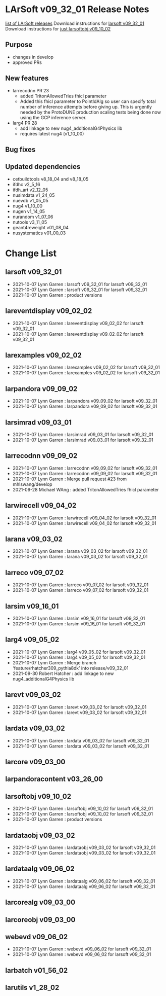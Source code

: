 LArSoft v09_32_01 Release Notes
======================================================================

[list of LArSoft releases](LArSoft_release_list)
Download instructions for [larsoft v09_32_01](http://scisoft.fnal.gov/scisoft/bundles/larsoft/v09_32_01/larsoft-v09_32_01.html)
Download instructions for [just larsoftobj v09_10_02](http://scisoft.fnal.gov/scisoft/bundles/larsoftobj/v09_10_02/larsoftobj-v09_10_02.html)

Purpose
--------------------

-   changes in develop
-   approved PRs

New features
------------------------------

-   larrecodnn PR 23
    -   added TritonAllowedTries fhicl parameter
    -   Added this fhicl parameter to PointIdAlg so user can specify total number of inference attempts before giving up. This is urgently needed by the ProtoDUNE production scaling tests being done now using the GCP inference server.
-   larg4 PR 28
    -   add linkage to new nug4_additionalG4Physics lib
    -   requires latest nug4 (v1_10_00)

Bug fixes
------------------------

Updated dependencies
----------------------------------------------

-   cetbuildtools v8_18_04 and v8_18_05
-   ifdhc v2_5_16
-   ifdh_art v2_12_05
-   nusimdata v1_24_05
-   nuevdb v1_05_05
-   nug4 v1_10_00
-   nugen v1_14_05
-   nurandom v1_07_06
-   nutools v3_11_05
-   geant4reweight v01_08_04
-   nusystematics v01_00_03

Change List
============================

larsoft v09_32_01
------------------------------------------

-   2021-10-07 Lynn Garren : larsoft v09_32_01 for larsoft v09_32_01
-   2021-10-07 Lynn Garren : larsoft v09_32_01 for larsoft v09_32_01
-   2021-10-07 Lynn Garren : product versions

lareventdisplay v09_02_02
----------------------------------------------------------

-   2021-10-07 Lynn Garren : lareventdisplay v09_02_02 for larsoft v09_32_01
-   2021-10-07 Lynn Garren : lareventdisplay v09_02_02 for larsoft v09_32_01

larexamples v09_02_02
--------------------------------------------------

-   2021-10-07 Lynn Garren : larexamples v09_02_02 for larsoft v09_32_01
-   2021-10-07 Lynn Garren : larexamples v09_02_02 for larsoft v09_32_01

larpandora v09_09_02
------------------------------------------------

-   2021-10-07 Lynn Garren : larpandora v09_09_02 for larsoft v09_32_01
-   2021-10-07 Lynn Garren : larpandora v09_09_02 for larsoft v09_32_01

larsimrad v09_03_01
----------------------------------------------

-   2021-10-07 Lynn Garren : larsimrad v09_03_01 for larsoft v09_32_01
-   2021-10-07 Lynn Garren : larsimrad v09_03_01 for larsoft v09_32_01

larrecodnn v09_09_02
------------------------------------------------

-   2021-10-07 Lynn Garren : larrecodnn v09_09_02 for larsoft v09_32_01
-   2021-10-07 Lynn Garren : larrecodnn v09_09_02 for larsoft v09_32_01
-   2021-10-07 Lynn Garren : Merge pull request \#23 from mhlswang/develop
-   2021-09-28 Michael WAng : added TritonAllowedTries fhicl parameter

larwirecell v09_04_02
--------------------------------------------------

-   2021-10-07 Lynn Garren : larwirecell v09_04_02 for larsoft v09_32_01
-   2021-10-07 Lynn Garren : larwirecell v09_04_02 for larsoft v09_32_01

larana v09_03_02
----------------------------------------

-   2021-10-07 Lynn Garren : larana v09_03_02 for larsoft v09_32_01
-   2021-10-07 Lynn Garren : larana v09_03_02 for larsoft v09_32_01

larreco v09_07_02
------------------------------------------

-   2021-10-07 Lynn Garren : larreco v09_07_02 for larsoft v09_32_01
-   2021-10-07 Lynn Garren : larreco v09_07_02 for larsoft v09_32_01

larsim v09_16_01
----------------------------------------

-   2021-10-07 Lynn Garren : larsim v09_16_01 for larsoft v09_32_01
-   2021-10-07 Lynn Garren : larsim v09_16_01 for larsoft v09_32_01

larg4 v09_05_02
--------------------------------------

-   2021-10-07 Lynn Garren : larg4 v09_05_02 for larsoft v09_32_01
-   2021-10-07 Lynn Garren : larg4 v09_05_02 for larsoft v09_32_01
-   2021-10-07 Lynn Garren : Merge branch ‘feature/rhatcher309_pythia8dk’ into release/v09_32_01
-   2021-09-30 Robert Hatcher : add linkage to new nug4_additionalG4Physics lib

larevt v09_03_02
----------------------------------------

-   2021-10-07 Lynn Garren : larevt v09_03_02 for larsoft v09_32_01
-   2021-10-07 Lynn Garren : larevt v09_03_02 for larsoft v09_32_01

lardata v09_03_02
------------------------------------------

-   2021-10-07 Lynn Garren : lardata v09_03_02 for larsoft v09_32_01
-   2021-10-07 Lynn Garren : lardata v09_03_02 for larsoft v09_32_01

larcore v09_03_00
------------------------------------------

larpandoracontent v03_26_00
--------------------------------------------------------------

larsoftobj v09_10_02
------------------------------------------------

-   2021-10-07 Lynn Garren : larsoftobj v09_10_02 for larsoft v09_32_01
-   2021-10-07 Lynn Garren : larsoftobj v09_10_02 for larsoft v09_32_01
-   2021-10-07 Lynn Garren : product versions

lardataobj v09_03_02
------------------------------------------------

-   2021-10-07 Lynn Garren : lardataobj v09_03_02 for larsoft v09_32_01
-   2021-10-07 Lynn Garren : lardataobj v09_03_02 for larsoft v09_32_01

lardataalg v09_06_02
------------------------------------------------

-   2021-10-07 Lynn Garren : lardataalg v09_06_02 for larsoft v09_32_01
-   2021-10-07 Lynn Garren : lardataalg v09_06_02 for larsoft v09_32_01

larcorealg v09_03_00
------------------------------------------------

larcoreobj v09_03_00
------------------------------------------------

webevd v09_06_02
----------------------------------------

-   2021-10-07 Lynn Garren : webevd v09_06_02 for larsoft v09_32_01
-   2021-10-07 Lynn Garren : webevd v09_06_02 for larsoft v09_32_01

larbatch v01_56_02
--------------------------------------------

larutils v1_28_02
------------------------------------------
